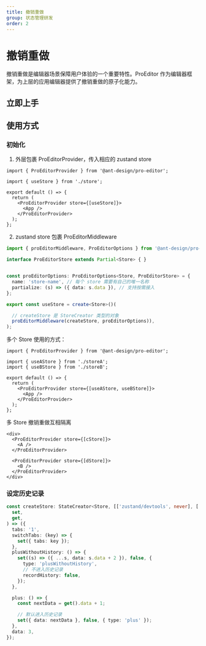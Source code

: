 ```yaml
---
title: 撤销重做
group: 状态管理研发
order: 2
---
```


# 撤销重做

撤销重做是编辑器场景保障用户体验的一个重要特性。ProEditor 作为编辑器框架，为上层的应用编辑器提供了撤销重做的原子化能力。

## 立即上手

<code src="./demos/Redo/index.tsx" ></code>

## 使用方式

### 初始化

1. 外层包裹 ProEditorProvider，传入相应的 zustand store

```tsx | pure
import { ProEditorProvider } from '@ant-design/pro-editor';

import { useStore } from './store';

export default () => {
  return (
    <ProEditorProvider store={[useStore]}>
      <App />
    </ProEditorProvider>
  );
};
```

2. zustand store 包裹 ProEditorMiddleware

```ts
import { proEditorMiddleware, ProEditorOptions } from '@ant-design/pro-editor';

interface ProEditorStore extends Partial<Store> { }


const proEditorOptions: ProEditorOptions<Store, ProEditorStore> = {
  name: 'store-name', // 每个 store 需要有自己的唯一名称
  partialize: (s) => ({ data: s.data }), // 支持按需接入
};

export const useStore = create<Store>()(

  // createStore 是 StoreCreator 类型的对象
  proEditorMiddleware(createStore, proEditorOptions)),
);
```

多个 Store 使用的方式：

```tsx | pure
import { ProEditorProvider } from '@ant-design/pro-editor';

import { useAStore } from './storeA';
import { useBStore } from './storeB';

export default () => {
  return (
    <ProEditorProvider store={[useAStore, useBStore]}>
      <App />
    </ProEditorProvider>
  );
};
```

多 Store 撤销重做互相隔离

```tsx | pure
<div>
  <ProEditorProvider store={[cStore]}>
    <A />
  </ProEditorProvider>

  <ProEditorProvider store={[dStore]}>
    <B />
  </ProEditorProvider>
</div>
```

### 设定历史记录

```ts
const createStore: StateCreator<Store, [['zustand/devtools', never], ['pro-editor', never]]> = (
  set,
  get,
) => ({
  tabs: '1',
  switchTabs: (key) => {
    set({ tabs: key });
  },
  plusWithoutHistory: () => {
    set((s) => ({ ...s, data: s.data + 2 }), false, {
      type: 'plusWithoutHistory',
      // 不进入历史记录
      recordHistory: false,
    });
  },

  plus: () => {
    const nextData = get().data + 1;

    // 默认进入历史记录
    set({ data: nextData }, false, { type: 'plus' });
  },
  data: 3,
});
```
